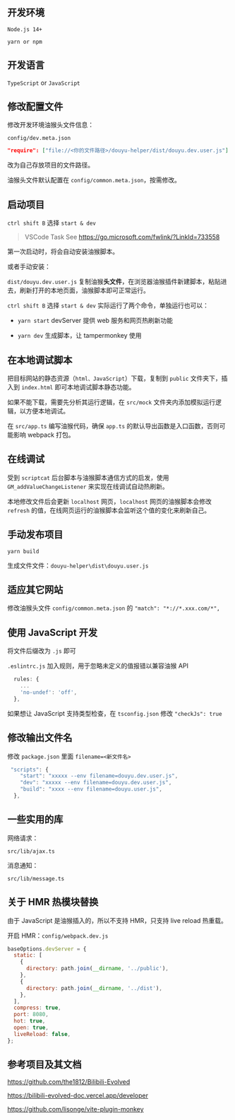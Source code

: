 ## 开发环境

`Node.js 14+`

`yarn or npm`

## 开发语言

`TypeScript` or `JavaScript`

## 修改配置文件

修改开发环境油猴头文件信息：

`config/dev.meta.json`

```json
"require": ["file://<你的文件路径>/douyu-helper/dist/douyu.dev.user.js"]
```

改为自己存放项目的文件路径。

油猴头文件默认配置在 `config/common.meta.json`，按需修改。

## 启动项目

`ctrl shift B` 选择 `start & dev`

> VSCode Task See https://go.microsoft.com/fwlink/?LinkId=733558

第一次启动时，将会自动安装油猴脚本。

或者手动安装：

`dist/douyu.dev.user.js` 复制油猴**头文件**，在浏览器油猴插件新建脚本，粘贴进去，刷新打开的本地页面，油猴脚本即可正常运行。

`ctrl shift B` 选择 `start & dev` 实际运行了两个命令，单独运行也可以：

- `yarn start` devServer 提供 web 服务和网页热刷新功能

- `yarn dev` 生成脚本，让 tampermonkey 使用

## 在本地调试脚本

把目标网站的静态资源（`html、JavaScript`）下载，复制到 `public` 文件夹下，插入到 `index.html` 即可本地调试脚本静态功能。

如果不能下载，需要先分析其运行逻辑，在 `src/mock` 文件夹内添加模拟运行逻辑，以方便本地调试。

在 `src/app.ts` 编写油猴代码，确保 `app.ts` 的默认导出函数是入口函数，否则可能影响 webpack 打包。

## 在线调试

受到 `scriptcat` 后台脚本与油猴脚本通信方式的启发，使用 `GM_addValueChangeListener` 来实现在线调试自动热刷新。

本地修改文件后会更新 `localhost` 网页，`localhost` 网页的油猴脚本会修改 `refresh` 的值，在线网页运行的油猴脚本会监听这个值的变化来刷新自己。

## 手动发布项目

`yarn build`

生成文件文件：`douyu-helper\dist\douyu.user.js`

## 适应其它网站

修改油猴头文件 `config/common.meta.json` 的 `"match": "*://*.xxx.com/*",`

## 使用 JavaScript 开发

将文件后缀改为 `.js` 即可

`.eslintrc.js` 加入规则，用于忽略未定义的值报错以兼容油猴 API

```javascript
  rules: {
    ...
    'no-undef': 'off',
  },
```

如果想让 JavaScript 支持类型检查，在 `tsconfig.json` 修改 `"checkJs": true`

## 修改输出文件名

修改 `package.json` 里面 `filename=<新文件名>`

```javascript
 "scripts": {
    "start": "xxxxx --env filename=douyu.dev.user.js",
    "dev": "xxxxx --env filename=douyu.dev.user.js",
    "build": "xxxx --env filename=douyu.user.js",
  },
```

## 一些实用的库

网络请求：

`src/lib/ajax.ts`

消息通知：

`src/lib/message.ts`

## 关于 HMR 热模块替换

由于 JavaScript 是油猴插入的，所以不支持 HMR，只支持 live reload 热重载。

开启 HMR：`config/webpack.dev.js`

```javascript
baseOptions.devServer = {
  static: [
    {
      directory: path.join(__dirname, '../public'),
    },
    {
      directory: path.join(__dirname, '../dist'),
    },
  ],
  compress: true,
  port: 8080,
  hot: true,
  open: true,
  liveReload: false,
};
```

## 参考项目及其文档

https://github.com/the1812/Bilibili-Evolved

https://bilibili-evolved-doc.vercel.app/developer

https://github.com/lisonge/vite-plugin-monkey
